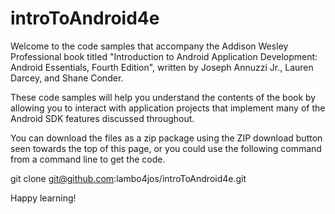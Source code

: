 introToAndroid4e
================

Welcome to the code samples that accompany the Addison Wesley Professional book titled "Introduction to Android Application Development: Android Essentials, Fourth Edition", written by Joseph Annuzzi Jr., Lauren Darcey, and Shane Conder.

These code samples will help you understand the contents of the book by allowing you to interact with application projects that implement many of the Android SDK features discussed throughout.

You can download the files as a zip package using the ZIP download button seen towards the top of this page, or you could use the following command from a command line to get the code.

git clone git@github.com:lambo4jos/introToAndroid4e.git

Happy learning!